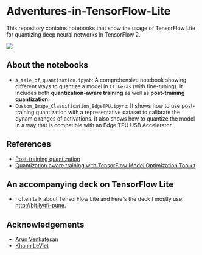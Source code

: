 # Adventures-in-TensorFlow-Lite
This repository contains notebooks that show the usage of TensorFlow Lite for quantizing deep neural networks in TensorFlow 2.

![](https://i.ibb.co/yRvmXY2/dEL9T1vg.png)

## About the notebooks
- `A_tale_of_quantization.ipynb`: A comprehensive notebook showing different ways to quantize a model in `tf.keras` (with fine-tuning). It includes both **quantization-aware training** as well as **post-training quantization**. 
- `Custom_Image_Classification_EdgeTPU.ipynb`: It shows how to use post-training quantization with a representative dataset to calibrate the dynamic ranges of activations. It also shows how to quantize the model in a way that is compatible with an Edge TPU USB Accelerator. 

## References
- [Post-training quantization](https://www.tensorflow.org/lite/performance/post_training_quantization)
- [Quantization aware training with TensorFlow Model Optimization Toolkit](https://blog.tensorflow.org/2020/04/quantization-aware-training-with-tensorflow-model-optimization-toolkit.html)

## An accompanying deck on TensorFlow Lite
- I often talk about TensorFlow Lite and here's the deck I mostly use: http://bit.ly/tfl-pune. 

## Acknowledgements
- [Arun Venkatesan](https://www.linkedin.com/in/sayak-paul/)
- [Khanh LeViet](https://www.linkedin.com/in/lvgk/)
